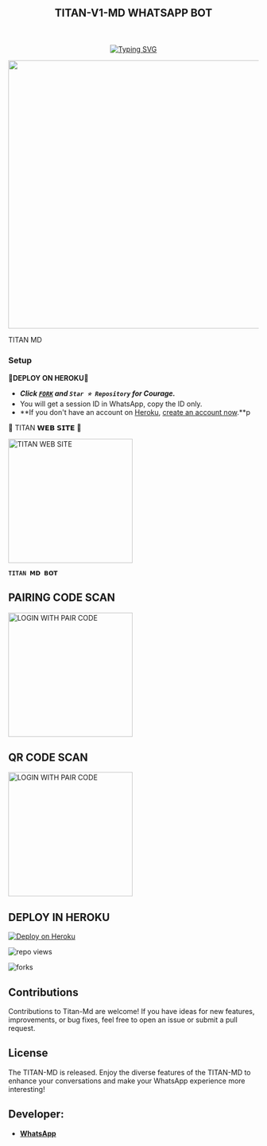 
## <p align="center"> TITAN-V1-MD WHATSAPP BOT
<br>

<p align="center"><a href="https://git.io/typing-svg"><img src="https://readme-typing-svg.demolab.com?font=EB+Garamond&weight=800&size=28&duration=4000&pause=1000&random=false&width=435&lines=WELCOME+TO+THE+TITAN-V1-MD;MULTI-DEVICE+WHATSAPP+BOT;DEVELOPED+BY+JABEZ;RELEASED+DATE+07%5F03%2F2024." alt="Typing SVG" /></a>
</p>


<img src="https://telegra.ph/file/3c090d6aa54002a5676c8.jpg" width="540" height="540" />
</p>         TITAN MD

### Setup

**📌DEPLOY ON HEROKU📌**
   - ***Click [`FORK`](https://github.com/Motari27/Titan/fork) and `Star ⭐ Repository` for Courage.***
   - You will get a session ID in WhatsApp, copy the ID only.
   - **If you don't have an account on [Heroku](https://signup.heroku.com/), [create an account now](https://signup.heroku.com/).**p
</p>
🌟 TITAN 𝗪𝗘𝗕 𝗦𝗜𝗧𝗘 🌟

<a href="https://new-repo-hazel-three.vercel.app/"><img src="https://img.shields.io/badge/TITAN-WEB%20SITE-red" alt="TITAN WEB SITE" width="250"></a>

**`TITAN 𝗠𝗗 𝗕𝗢𝗧`**

##  PAIRING CODE SCAN

<a href="https://titan-md.onrender.com/"><img src="https://img.shields.io/badge/LOGIN%20WITH-PAIR%20CODE-red" alt="LOGIN WITH PAIR CODE" width="250"></a>

## QR CODE SCAN

<a href="https://qr-titan-md-b3cdc18409e4.herokuapp.com/"><img src="https://img.shields.io/badge/LOGIN%20WITH-QR%20CODE-red" alt="LOGIN WITH PAIR CODE" width="250"></a>
## DEPLOY IN HEROKU

 [![Deploy on Heroku](https://www.herokucdn.com/deploy/button.svg)](https://dashboard.heroku.com/new?template=https://github.com/Motari27/Titan/)

   </details>
</P>

![repo views](https://hits.seeyoufarm.com/api/count/incr/badge.svg?url=https%3A%2F%2Fgithub.com%2FMotari27%2FTitan&count_bg=%2379C83D&title_bg=%23555555&icon=gitpod.svg&icon_color=%23E7E7E7&title=Views&edge_flat=false)

![forks](https://img.shields.io/github/forks/Motari27/Titan?label=Forks&style=social)



## Contributions

Contributions to Titan-Md are welcome! If you have ideas for new features, improvements, or bug fixes, feel free to open an issue or submit a pull request.

## License

The TITAN-MD is released.
Enjoy the diverse features of the TITAN-MD  to enhance your conversations and make your WhatsApp experience more interesting!

## Developer:
- [**WhatsApp**](https://wa.me/254732647560)

